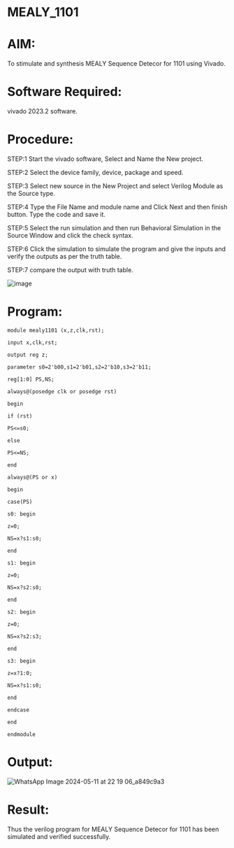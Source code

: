 # MEALY_1101
# AIM:
To stimulate and synthesis MEALY Sequence Detecor for 1101 using Vivado.

# Software Required:
vivado 2023.2 software.

# Procedure:
STEP:1 Start the vivado software, Select and Name the New project.

STEP:2 Select the device family, device, package and speed.

STEP:3 Select new source in the New Project and select Verilog Module as the Source type.

STEP:4 Type the File Name and module name and Click Next and then finish button. Type the code and save it.

STEP:5 Select the run simulation and then run Behavioral Simulation in the Source Window and click the check syntax.

STEP:6 Click the simulation to simulate the program and give the inputs and verify the outputs as per the truth table.

STEP:7 compare the output with truth table.

![image](https://github.com/RESMIRNAIR/MEALY_1101/assets/154305926/fce7c9dc-e0df-4528-843b-559bf24f018a)
# Program:
```
module mealy1101 (x,z,clk,rst);

input x,clk,rst;

output reg z;

parameter s0=2'b00,s1=2'b01,s2=2'b10,s3=2'b11;

reg[1:0] PS,NS;

always@(posedge clk or posedge rst)

begin

if (rst)

PS<=s0;

else

PS<=NS;

end

always@(PS or x)

begin

case(PS)

s0: begin

z=0;

NS=x?s1:s0;

end

s1: begin

z=0;

NS=x?s2:s0;

end

s2: begin

z=0;

NS=x?s2:s3;

end

s3: begin

z=x?1:0;

NS=x?s1:s0;

end

endcase

end

endmodule
```
# Output:
![WhatsApp Image 2024-05-11 at 22 19 06_a849c9a3](https://github.com/S-Mohankumar/MEALY_1101/assets/163832108/e9ce8012-4b6a-4636-ba68-65f8940ec2c0)
# Result:
Thus the verilog program for MEALY Sequence Detecor for 1101 has been simulated and verified successfully.

